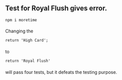 <h2>Test for Royal Flush gives error.</h2>


```
npm i moretime
```

####
Changing the 
```
return 'High Card';
```
####
to 
```
return 'Royal Flush'
```
####
will pass four tests, but it defeats the testing purpose.
